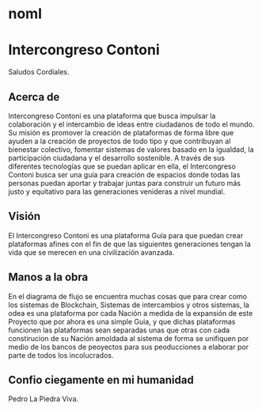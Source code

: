 # noml
<h1>Intercongreso Contoni</h1>
      Saludos Cordiales.
        <h2>Acerca de</h2>
        Intercongreso Contoni es una plataforma que busca impulsar la colaboración y el intercambio de ideas entre ciudadanos de todo el mundo. Su misión es promover la creación de plataformas de forma libre que ayuden a la creación de proyectos de todo tipo y que contribuyan al bienestar colectivo, fomentar sistemas de valores basado en la igualdad, la participación ciudadana y el desarrollo sostenible. A través de sus diferentes tecnologías que se puedan aplicar en ella,  el Intercongreso Contoni busca ser una guía para creación de espacios donde todas las personas puedan aportar y trabajar juntas para construir un futuro más justo y equitativo para las generaciones venideras a nivel mundial.
       <h2>Visión</h2>
        El Intercongreso Contoni es una plataforma Guía para que puedan crear plataformas afines con el fin de que las siguientes generaciones tengan la vida que se merecen en una civilización avanzada.

<h2>Manos a la obra</h2>
 En el diagrama de flujo se encuentra muchas cosas que para crear como los sistemas de Blockchain, Sistemas de intercambios y otros sistemas, la odea es una plataforma por cada Nación a medida de la expansión de este Proyecto que por ahora es una simple Guia, y que dichas plataformas funcionen las plataformas sean separadas unas que otras con cada constirucion de su Nación amoldada al sistema de forma se unifiquen por medio de los bancos de peoyectos para sus peoducciones a elaborar por parte de todos los incolucrados.</b></p>
 
  <h2>Confio ciegamente en mi humanidad</h2>  

  Pedro La Piedra Viva.
